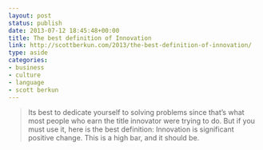 ```yaml
---
layout: post
status: publish
date: 2013-07-12 18:45:48+00:00
title: The best definition of Innovation
link: http://scottberkun.com/2013/the-best-definition-of-innovation/
type: aside
categories:
- business
- culture
- language
- scott berkun
---
```


> 
  
> 
> Its best to dedicate yourself to solving problems since that’s what most people who earn the title innovator were trying to do. But if you must use it, here is the best definition: Innovation is significant positive change. This is a high bar, and it should be.
> 
> 

